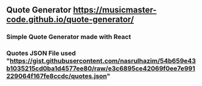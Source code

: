## Quote Generator https://musicmaster-code.github.io/quote-generator/

### Simple Quote Generator made with React
### Quotes JSON File used "https://gist.githubusercontent.com/nasrulhazim/54b659e43b1035215cd0ba1d4577ee80/raw/e3c6895ce42069f0ee7e991229064f167fe8ccdc/quotes.json"
